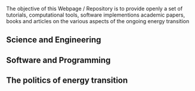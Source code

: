 

The objective of this Webpage / Repository is to provide openly a set of tutorials, computational tools, software implementions academic papers, books and articles on the various aspects of the ongoing energy transition

## Science and Engineering

## Software and Programming

## The politics of energy transition 

